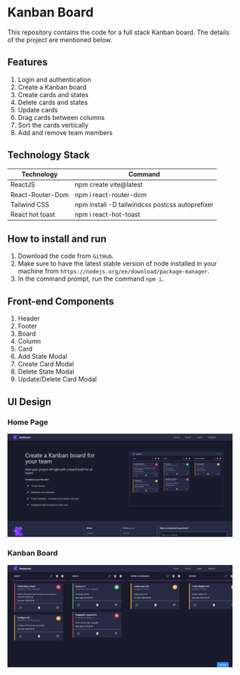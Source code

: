 # Kanban Board

This repository contains the code for a full stack Kanban board. The details of the project are mentioned below.

## Features
1. Login and authentication
2. Create a Kanban board
3. Create cards and states
4. Delete cards and states
5. Update cards
6. Drag cards between columns
7. Sort the cards vertically
8. Add and remove team members

## Technology Stack

| Technology | Command |
| --- | --- |
| ReactJS | npm create vite@latest |
| React-Router-Dom | npm i react-router-dom |
| Tailwind CSS | npm install -D tailwindcss postcss autoprefixer |
| React hot toast | npm i react-hot-toast |

## How to install and run
1. Download the code from `GitHub`.
2. Make sure to have the latest stable version of node installed in your machine from `https://nodejs.org/en/download/package-manager`.
3. In the command prompt, run the command `npm i`.

## Front-end Components
1. Header
2. Footer
3. Board
4. Column
5. Card
6. Add State Modal
7. Create Card Modal
8. Delete State Modal
9. Update/Delete Card Modal


## UI Design

### Home Page
![](src/assets/UI_HomePage_2.png)

### Kanban Board
![](src/assets/UI_KanbanBoard.png)



